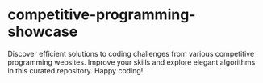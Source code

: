 # competitive-programming-showcase
Discover efficient solutions to coding challenges from various competitive programming websites. Improve your skills and explore elegant algorithms in this curated repository. Happy coding!
